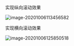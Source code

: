 实现纵向滚动效果

![image-20201006113456582](https://qiyewuan-1302629736.cos.ap-nanjing.myqcloud.com/img/image-20201006113456582.png)





实现横向滚动效果

![image-20201006125850518](https://qiyewuan-1302629736.cos.ap-nanjing.myqcloud.com/img/image-20201006125850518.png)